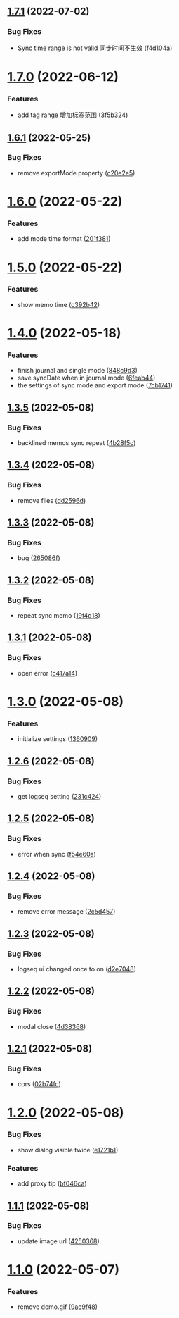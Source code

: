 ## [1.7.1](https://github.com/SeyeeL/logseq-flomo-plugin/compare/v1.7.0...v1.7.1) (2022-07-02)


### Bug Fixes

* Sync time range is not valid 同步时间不生效 ([f4d104a](https://github.com/SeyeeL/logseq-flomo-plugin/commit/f4d104afa9bff6c9405b90f9fee0c6f255e83acf))

# [1.7.0](https://github.com/SeyeeL/logseq-flomo-plugin/compare/v1.6.1...v1.7.0) (2022-06-12)


### Features

*  add tag range 增加标签范围 ([3f5b324](https://github.com/SeyeeL/logseq-flomo-plugin/commit/3f5b32400691503d0d343ecd7e39e2a760655e94))

## [1.6.1](https://github.com/SeyeeL/logseq-flomo-plugin/compare/v1.6.0...v1.6.1) (2022-05-25)


### Bug Fixes

* remove exportMode property ([c20e2e5](https://github.com/SeyeeL/logseq-flomo-plugin/commit/c20e2e581a67dcb2f521dfd1d478173754c3f2f4))

# [1.6.0](https://github.com/SeyeeL/logseq-flomo-plugin/compare/v1.5.0...v1.6.0) (2022-05-22)


### Features

* add mode time format ([201f381](https://github.com/SeyeeL/logseq-flomo-plugin/commit/201f381a5709699313ff6d6ff62c40697fa25f9b))

# [1.5.0](https://github.com/SeyeeL/logseq-flomo-plugin/compare/v1.4.0...v1.5.0) (2022-05-22)


### Features

* show memo time ([c392b42](https://github.com/SeyeeL/logseq-flomo-plugin/commit/c392b42ef1dc85bcb2ae615640aebf95ae20ebd5))

# [1.4.0](https://github.com/SeyeeL/logseq-flomo-plugin/compare/v1.3.5...v1.4.0) (2022-05-18)


### Features

* finish journal and single mode ([848c9d3](https://github.com/SeyeeL/logseq-flomo-plugin/commit/848c9d396f5358030fc359286b3624ac92c61aca))
* save syncDate when in journal mode ([6feab44](https://github.com/SeyeeL/logseq-flomo-plugin/commit/6feab4430cad23e80d923f5fddf2bd99d56ef9c8))
* the settings of sync mode and export mode ([7cb1741](https://github.com/SeyeeL/logseq-flomo-plugin/commit/7cb17419ae2da688a299bcb77b562106b2ea29c5))

## [1.3.5](https://github.com/SeyeeL/logseq-flomo-plugin/compare/v1.3.4...v1.3.5) (2022-05-08)


### Bug Fixes

* backlined memos sync repeat ([4b28f5c](https://github.com/SeyeeL/logseq-flomo-plugin/commit/4b28f5c0db10c3fd9992a6540631ea252a951e42))

## [1.3.4](https://github.com/SeyeeL/logseq-flomo-plugin/compare/v1.3.3...v1.3.4) (2022-05-08)


### Bug Fixes

* remove files ([dd2596d](https://github.com/SeyeeL/logseq-flomo-plugin/commit/dd2596d48a688d43701a97d58ffb40191e88ae5c))

## [1.3.3](https://github.com/SeyeeL/logseq-flomo-plugin/compare/v1.3.2...v1.3.3) (2022-05-08)


### Bug Fixes

* bug ([265086f](https://github.com/SeyeeL/logseq-flomo-plugin/commit/265086fb38e917e4416d1be4e838310562cf38d4))

## [1.3.2](https://github.com/SeyeeL/logseq-flomo-plugin/compare/v1.3.1...v1.3.2) (2022-05-08)


### Bug Fixes

* repeat sync memo ([19f4d18](https://github.com/SeyeeL/logseq-flomo-plugin/commit/19f4d1820f2e23d4c253738f31e358752b24b46f))

## [1.3.1](https://github.com/SeyeeL/logseq-flomo-plugin/compare/v1.3.0...v1.3.1) (2022-05-08)


### Bug Fixes

* open error ([c417a14](https://github.com/SeyeeL/logseq-flomo-plugin/commit/c417a149e8869967634da470f7e483e8583e3707))

# [1.3.0](https://github.com/SeyeeL/logseq-flomo-plugin/compare/v1.2.6...v1.3.0) (2022-05-08)


### Features

* initialize settings ([1360909](https://github.com/SeyeeL/logseq-flomo-plugin/commit/1360909fe6bf63ffa4d0c4327da9e1da50b9343e))

## [1.2.6](https://github.com/SeyeeL/logseq-flomo-plugin/compare/v1.2.5...v1.2.6) (2022-05-08)


### Bug Fixes

* get logseq setting ([231c424](https://github.com/SeyeeL/logseq-flomo-plugin/commit/231c4249dbddfe24da5120854414d5ff55d70b63))

## [1.2.5](https://github.com/SeyeeL/logseq-flomo-plugin/compare/v1.2.4...v1.2.5) (2022-05-08)


### Bug Fixes

* error when sync ([f54e60a](https://github.com/SeyeeL/logseq-flomo-plugin/commit/f54e60a27187e944c092055829ed8635dae1438d))

## [1.2.4](https://github.com/SeyeeL/logseq-flomo-plugin/compare/v1.2.3...v1.2.4) (2022-05-08)


### Bug Fixes

* remove error message ([2c5d457](https://github.com/SeyeeL/logseq-flomo-plugin/commit/2c5d4571eebc79135b417a79dc573ca078f5216f))

## [1.2.3](https://github.com/SeyeeL/logseq-flomo-plugin/compare/v1.2.2...v1.2.3) (2022-05-08)


### Bug Fixes

* logseq ui changed once to on ([d2e7048](https://github.com/SeyeeL/logseq-flomo-plugin/commit/d2e70485d139c3f26f7c220bd6a480728abd1749))

## [1.2.2](https://github.com/SeyeeL/logseq-flomo-plugin/compare/v1.2.1...v1.2.2) (2022-05-08)


### Bug Fixes

* modal close ([4d38368](https://github.com/SeyeeL/logseq-flomo-plugin/commit/4d38368f9d1293c4f0c1eb30b1c0c0590f0da839))

## [1.2.1](https://github.com/SeyeeL/logseq-flomo-plugin/compare/v1.2.0...v1.2.1) (2022-05-08)


### Bug Fixes

* cors ([02b74fc](https://github.com/SeyeeL/logseq-flomo-plugin/commit/02b74fc5d2fffef66233733ecb60bcb622002e2c))

# [1.2.0](https://github.com/SeyeeL/logseq-flomo-plugin/compare/v1.1.1...v1.2.0) (2022-05-08)


### Bug Fixes

* show dialog visible twice ([e1721b1](https://github.com/SeyeeL/logseq-flomo-plugin/commit/e1721b1a70f3f1d2df9c332a0bfd2d723d5d78f8))


### Features

* add proxy tip ([bf046ca](https://github.com/SeyeeL/logseq-flomo-plugin/commit/bf046ca70f35a3b728086b272d8857eeb0faebcd))

## [1.1.1](https://github.com/SeyeeL/logseq-flomo-plugin/compare/v1.1.0...v1.1.1) (2022-05-08)


### Bug Fixes

* update image url ([4250368](https://github.com/SeyeeL/logseq-flomo-plugin/commit/425036863c86bd6e45ad9ee630930ff3ae4c5422))

# [1.1.0](https://github.com/SeyeeL/logseq-flomo-plugin/compare/v1.0.0...v1.1.0) (2022-05-07)


### Features

* remove demo.gif ([9ae9f48](https://github.com/SeyeeL/logseq-flomo-plugin/commit/9ae9f48d54da37b851f04e66f7a6047c50a42b17))
